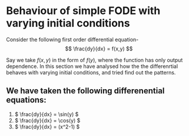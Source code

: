 # Behaviour of simple FODE with varying initial conditions
Consider the following first order differential equation-
$$ \frac{dy}{dx} = f(x,y) $$

Say we take $f(x,y)$ in the form of $f(y)$, where the function has only output dependence.
In this section we have analysed how the the differenrtial behaves with varying initial conditions, and tried find out the patterns.

## We have taken the following differenential equations:
1. $ \frac{dy}{dx} = \sin(y) $
2. $ \frac{dy}{dx} = \cos(y) $
3. $ \frac{dy}{dx} = (x^2-1) $